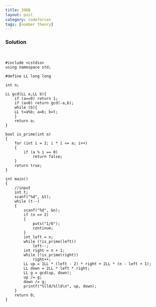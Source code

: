 ```yaml
---
title: 396B
layout: post
category: codeforces
tags: [number theory]
---
```



### Solution  
<br/>

	#include <cstdio>
	using namespace std;

	#define LL long long

	int n;

	LL gcd(LL a,LL b){
	    if (a==0) return 1;
	    if (a<0) return gcd(-a,b);
	    while (b){
		LL t=a%b; a=b; b=t;
	    }
	    return a;
	}

	bool is_prime(int a)
	{
		for (int i = 2; i * i <= a; i++)
		{
			if (a % i == 0)
				return false;
		}
		return true;
	}

	int main()
	{
		//input
		int t;
		scanf("%d", &t);
		while (t--)
		{
			scanf("%d", &n);
			if (n == 2)
			{
				puts("1/6");
				continue;
			}
			int left = n;
			while (!is_prime(left))
				left--;
			int right = n + 1;
			while (!is_prime(right))
				right++;
			LL up = 1LL * (left - 2) * right + 2LL * (n - left + 1);
			LL down = 2LL * left * right;
			LL g = gcd(up, down);
			up /= g;
			down /= g;
			printf("%lld/%lld\n", up, down);
		}
		return 0;
	}

